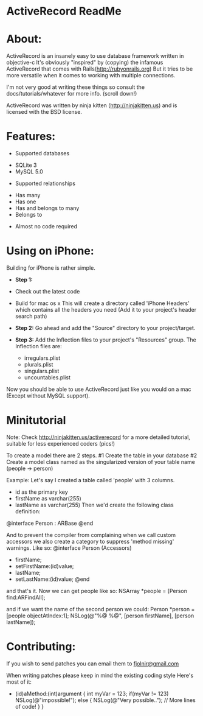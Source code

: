  ActiveRecord ReadMe
=====================

About:
======
ActiveRecord is an insanely easy to use database framework written in objective-c
It's obviously "inspired" by (copying) the infamous ActiveRecord that comes with Rails(http://rubyonrails.org)
But it tries to be more versatile when it comes to working with multiple connections.

I'm not very good at writing these things so consult the docs/tutorials/whatever for more info. (scroll down!)

ActiveRecord was written by ninja kitten (http://ninjakitten.us) and is licensed with the BSD license.

Features:
=========
 * Supported databases
  - SQLite 3
  - MySQL 5.0
 * Supported relationships
  - Has many
  - Has one
  - Has and belongs to many
  - Belongs to
 * Almost no code required

Using on iPhone:
====================
Building for iPhone is rather simple.
* **Step 1:**
 * Check out the latest code
 * Build for mac os x
This will create a directory called 'iPhone Headers' which contains all the headers you need (Add it to your project's header search path)

* **Step 2:**
Go ahead and add the "Source" directory to your project/target.

* **Step 3:**
Add the Inflection files to your project's "Resources" group. The Inflection files are:
	* irregulars.plist
	* plurals.plist
	* singulars.plist
	* uncountables.plist

Now you should be able to use ActiveRecord just like you would on a mac (Except without MySQL support).

Minitutorial
=============
Note: Check http://ninjakitten.us/activerecord for a more detailed tutorial, suitable for less experienced coders (pics!)

To create a model there are 2 steps.
#1 Create the table in your database
#2 Create a model class named as the singularized version of your table name (people -> person)

Example:
Let's say I created a table called 'people' with 3 columns.
 - id as the primary key
 - firstName as varchar(255)
 - lastName  as varchar(255)
Then we'd create the following class definition:

@interface Person : ARBase
@end

And to prevent the compiler from complaining when we call custom accessors we also create a category
to suppress 'method missing' warnings. Like so:
@interface Person (Accessors)
- firstName;
- setFirstName:(id)value;
- lastName;
- setLastName:(id)value;
@end

and that's it. Now we can get people like so:
NSArray *people = [Person find:ARFindAll];

and if we want the name of the second person we could:
Person *person = [people objectAtIndex:1];
NSLog(@"%@ %@", [person firstName], [person lastName]);

Contributing:
=============
If you wish to send patches you can email them to fjolnir@gmail.com

When writing patches please keep in mind the existing coding style
Here's most of it:
- (id)aMethod:(int)argument
{
  int myVar = 123;
  if(myVar != 123)
    NSLog(@"impossible!");
  else
  {
    NSLog(@"Very possible..");
    // More lines of code!
  }
}